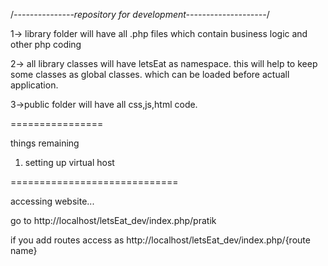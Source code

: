 /*---------------repository for development--------------------*/


1-> library folder will have all .php files which contain business logic and other php coding

2-> all library classes will have letsEat as namespace. this will help to keep some classes as global classes. which can be loaded before actuall application.

3->public folder will have all css,js,html code.

================

things remaining 

1. setting up virtual host


=============================

accessing website...

go to http://localhost/letsEat_dev/index.php/pratik

if you add routes access as http://localhost/letsEat_dev/index.php/{route name}